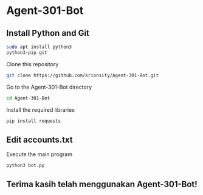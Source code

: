 # Agent-301-Bot

## Install Python and Git

```bash
sudo apt install python3
python3-pip git 
```
Clone this repository
```bash
git clone https://github.com/krionsity/Agent-301-Bot.git
```
Go to the Agent-301-Bot directory
```bash
cd Agent-301-Bot
```
Install the required libraries
```bash
pip install requests
```
## Edit accounts.txt

Execute the main program

```bash
python3 bot.py
```
## Terima kasih telah menggunakan Agent-301-Bot!
